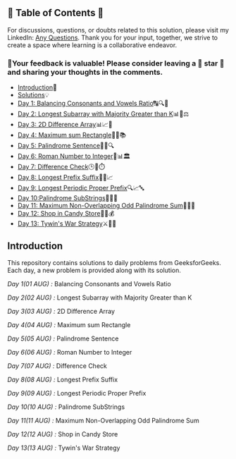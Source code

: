 ## 📜 Table of Contents 📜

For discussions, questions, or doubts related to this solution, please visit my LinkedIn: [Any Questions](https://www.linkedin.com/in/patel-hetkumar-sandipbhai-8b110525a/). Thank you for your input, together, we strive to create a space where learning is a collaborative endeavor.

### 🔮Your feedback is valuable! Please consider leaving a 🌟 star 🌟 and sharing your thoughts in the comments.

- [Introduction](../README.md)📝
- [Solutions]()💡
- [Day 1: Balancing Consonants and Vowels Ratio](01(Aug)%20Balancing%20Consonants%20and%20Vowels%20Ratio.md)🔠🔍🏁
- [Day 2: Longest Subarray with Majority Greater than K](02(Aug)%20Longest%20Subarray%20with%20Majority%20Greater%20than%20K.md)📊🚀⚖️
- [Day 3: 2D Difference Array](03(Aug)%202D%20Difference%20Array.md)📊📈🔢
- [Day 4: Maximum sum Rectangle](04(Aug)%20Maximum%20sum%20Rectangle.md)📐🧠📚
- [Day 5: Palindrome Sentence](05(Aug)%20Palindrome%20Sentence.md)🧠🔄🔍
- [Day 6: Roman Number to Integer](06(Aug)%20Roman%20Number%20to%20Integer.md)🔢📊🏛️
- [Day 7: Difference Check](07(Aug)%20Difference%20Check.md)🕒🚀⏱️
- [Day 8: Longest Prefix Suffix](08(Aug)%20Longest%20Prefix%20Suffix.md)📘📏📈
- [Day 9: Longest Periodic Proper Prefix](09(Aug)%20Longest%20Periodic%20Proper%20Prefix.md)🔍📈🔤
- [Day 10:Palindrome SubStrings](10(Aug)%20Palindrome%20SubStrings.md)🔁📐🔤	
- [Day 11: Maximum Non-Overlapping Odd Palindrome Sum](11(Aug)%20Maximum%20Non-Overlapping%20Odd%20Palindrome%20Sum.md)🧮🔮🧩
- [Day 12: Shop in Candy Store](12(Aug)%20Shop%20in%20Candy%20Store.md)🍭🛒💰
- [Day 13: Tywin's War Strategy](13(Aug)%20Tywin's%20War%20Strategy.md)⚔️🏹🎯



## Introduction

This repository contains solutions to daily problems from GeeksforGeeks. Each day, a new problem is provided along with its solution.

_Day 1(01 AUG) :_ Balancing Consonants and Vowels Ratio

_Day 2(02 AUG) :_ Longest Subarray with Majority Greater than K

_Day 3(03 AUG) :_ 2D Difference Array

_Day 4(04 AUG) :_ Maximum sum Rectangle

_Day 5(05 AUG) :_ Palindrome Sentence

_Day 6(06 AUG) :_ Roman Number to Integer

_Day 7(07 AUG) :_ Difference Check

_Day 8(08 AUG) :_ Longest Prefix Suffix

_Day 9(09 AUG) :_ Longest Periodic Proper Prefix

_Day 10(10 AUG) :_ Palindrome SubStrings 

_Day 11(11 AUG) :_ Maximum Non-Overlapping Odd Palindrome Sum 

_Day 12(12 AUG) :_ Shop in Candy Store 

_Day 13(13 AUG) :_ Tywin's War Strategy

<!--_Day 14(14 AUG) :_

_Day 15(15 AUG) :_

_Day 16(16 AUG) :_

_Day 17(17 AUG) :_

_Day 18(18 AUG) :_

_Day 19(19 AUG) :_

_Day 20(20 AUG) :_

_Day 21(21 AUG) :_

_Day 22(22 AUG) :_

_Day 23(23 AUG) :_

_Day 24(24 AUG) :_

_Day 25(25 AUG) :_

_Day 26(26 AUG) :_

_Day 27(27 AUG) :_

_Day 28(28 AUG) :_

_Day 29(29 AUG) :_

_Day 30(30 AUG) :_

_Day 31(31 AUG) :_-->
